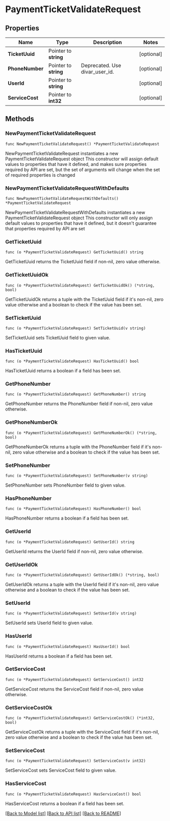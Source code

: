 # PaymentTicketValidateRequest

## Properties

Name | Type | Description | Notes
------------ | ------------- | ------------- | -------------
**TicketUuid** | Pointer to **string** |  | [optional] 
**PhoneNumber** | Pointer to **string** | Deprecated. Use divar_user_id. | [optional] 
**UserId** | Pointer to **string** |  | [optional] 
**ServiceCost** | Pointer to **int32** |  | [optional] 

## Methods

### NewPaymentTicketValidateRequest

`func NewPaymentTicketValidateRequest() *PaymentTicketValidateRequest`

NewPaymentTicketValidateRequest instantiates a new PaymentTicketValidateRequest object
This constructor will assign default values to properties that have it defined,
and makes sure properties required by API are set, but the set of arguments
will change when the set of required properties is changed

### NewPaymentTicketValidateRequestWithDefaults

`func NewPaymentTicketValidateRequestWithDefaults() *PaymentTicketValidateRequest`

NewPaymentTicketValidateRequestWithDefaults instantiates a new PaymentTicketValidateRequest object
This constructor will only assign default values to properties that have it defined,
but it doesn't guarantee that properties required by API are set

### GetTicketUuid

`func (o *PaymentTicketValidateRequest) GetTicketUuid() string`

GetTicketUuid returns the TicketUuid field if non-nil, zero value otherwise.

### GetTicketUuidOk

`func (o *PaymentTicketValidateRequest) GetTicketUuidOk() (*string, bool)`

GetTicketUuidOk returns a tuple with the TicketUuid field if it's non-nil, zero value otherwise
and a boolean to check if the value has been set.

### SetTicketUuid

`func (o *PaymentTicketValidateRequest) SetTicketUuid(v string)`

SetTicketUuid sets TicketUuid field to given value.

### HasTicketUuid

`func (o *PaymentTicketValidateRequest) HasTicketUuid() bool`

HasTicketUuid returns a boolean if a field has been set.

### GetPhoneNumber

`func (o *PaymentTicketValidateRequest) GetPhoneNumber() string`

GetPhoneNumber returns the PhoneNumber field if non-nil, zero value otherwise.

### GetPhoneNumberOk

`func (o *PaymentTicketValidateRequest) GetPhoneNumberOk() (*string, bool)`

GetPhoneNumberOk returns a tuple with the PhoneNumber field if it's non-nil, zero value otherwise
and a boolean to check if the value has been set.

### SetPhoneNumber

`func (o *PaymentTicketValidateRequest) SetPhoneNumber(v string)`

SetPhoneNumber sets PhoneNumber field to given value.

### HasPhoneNumber

`func (o *PaymentTicketValidateRequest) HasPhoneNumber() bool`

HasPhoneNumber returns a boolean if a field has been set.

### GetUserId

`func (o *PaymentTicketValidateRequest) GetUserId() string`

GetUserId returns the UserId field if non-nil, zero value otherwise.

### GetUserIdOk

`func (o *PaymentTicketValidateRequest) GetUserIdOk() (*string, bool)`

GetUserIdOk returns a tuple with the UserId field if it's non-nil, zero value otherwise
and a boolean to check if the value has been set.

### SetUserId

`func (o *PaymentTicketValidateRequest) SetUserId(v string)`

SetUserId sets UserId field to given value.

### HasUserId

`func (o *PaymentTicketValidateRequest) HasUserId() bool`

HasUserId returns a boolean if a field has been set.

### GetServiceCost

`func (o *PaymentTicketValidateRequest) GetServiceCost() int32`

GetServiceCost returns the ServiceCost field if non-nil, zero value otherwise.

### GetServiceCostOk

`func (o *PaymentTicketValidateRequest) GetServiceCostOk() (*int32, bool)`

GetServiceCostOk returns a tuple with the ServiceCost field if it's non-nil, zero value otherwise
and a boolean to check if the value has been set.

### SetServiceCost

`func (o *PaymentTicketValidateRequest) SetServiceCost(v int32)`

SetServiceCost sets ServiceCost field to given value.

### HasServiceCost

`func (o *PaymentTicketValidateRequest) HasServiceCost() bool`

HasServiceCost returns a boolean if a field has been set.


[[Back to Model list]](../README.md#documentation-for-models) [[Back to API list]](../README.md#documentation-for-api-endpoints) [[Back to README]](../README.md)


